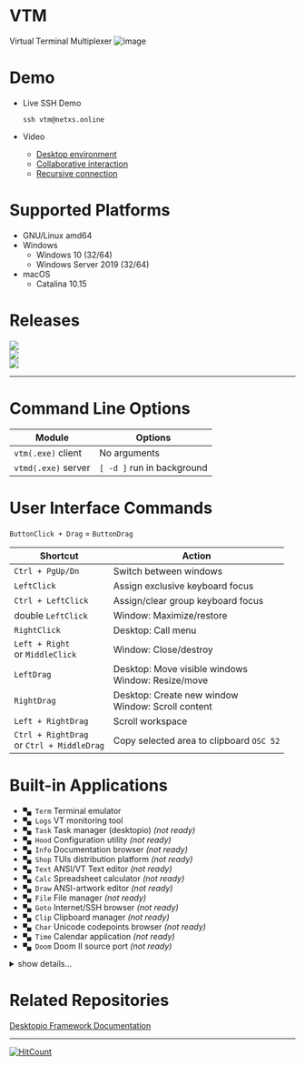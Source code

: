 # VTM

Virtual Terminal Multiplexer
![image](https://dice.netxs.online/cloud/vtm/mde_banner_v1.09.png)

# Demo

- Live SSH Demo

  `ssh vtm@netxs.online`

- Video
  - [Desktop environment](https://youtu.be/fLumnSctakY)
  - [Collaborative interaction](https://youtu.be/0zU4e5Vam8c)
  - [Recursive connection](https://youtu.be/Fm5X75sO62c)

# Supported Platforms

- GNU/Linux amd64
- Windows
  - Windows 10 (32/64)
  - Windows Server 2019 (32/64)
- macOS
  - Catalina 10.15

# Releases

[![](https://dice.netxs.online/cloud/vtm/status/macos)](https://github.com/netxs-group/VTM/releases/download/latest/vtm_macos.tar.gz)  
[![](https://dice.netxs.online/cloud/vtm/status/linux)](https://github.com/netxs-group/VTM/releases/download/latest/vtm_linux_amd64.tar.gz)  
[![](https://dice.netxs.online/cloud/vtm/status/windows)](https://github.com/netxs-group/VTM/releases/download/latest/vtm_windows_64.zip)  

---

# Command Line Options

Module               | Options
---------------------|--------------------------------------
`vtm(.exe)` client   | No arguments
`vtmd(.exe)` server  | `[ -d ]` run in background

# User Interface Commands

`ButtonClick + Drag` = `ButtonDrag`

Shortcut              | Action
----------------------|--------------------------------------
`Ctrl + PgUp/Dn`      | Switch between windows
`LeftClick`           | Assign exclusive keyboard focus
`Ctrl + LeftClick`    | Assign/clear group keyboard focus
double `LeftClick`    | Window: Maximize/restore
`RightClick`          | Desktop: Call menu
`Left + Right`<br>or `MiddleClick` | Window: Close/destroy
`LeftDrag`            | Desktop: Move visible windows<br>Window: Resize/move
`RightDrag`           | Desktop: Create new window<br>Window: Scroll content
`Left + RightDrag`    | Scroll workspace
`Ctrl + RightDrag`<br>or `Ctrl + MiddleDrag` | Copy selected area to clipboard `OSC 52`

# Built-in Applications

- `▀▄ Term` Terminal emulator
- `▀▄ Logs` VT monitoring tool
- `▀▄ Task` Task manager (desktopio) _(not ready)_
- `▀▄ Hood` Configuration utility _(not ready)_
- `▀▄ Info` Documentation browser _(not ready)_
- `▀▄ Shop` TUIs distribution platform _(not ready)_
- `▀▄ Text` ANSI/VT Text editor _(not ready)_
- `▀▄ Calc` Spreadsheet calculator _(not ready)_
- `▀▄ Draw` ANSI-artwork editor _(not ready)_
- `▀▄ File` File manager _(not ready)_
- `▀▄ Goto` Internet/SSH browser _(not ready)_
- `▀▄ Clip` Clipboard manager _(not ready)_
- `▀▄ Char` Unicode codepoints browser _(not ready)_
- `▀▄ Time` Calendar application _(not ready)_
- `▀▄ Doom` Doom Ⅱ source port _(not ready)_

<details><summary>show details...</summary><p>

 - `▀▄ Term`
   - UTF-8 Everywhere
   - Unicode clustering
   - TrueColor/256-color support
   - Auto-wrap mode `DECAWM` (with horizontal scrolling)
   - Focus tracking `DECSET 1004`
   - Bracketed paste mode `DECSET 2004`
   - SGR attributes: overline, double underline, strikethrough, and others
   - Save/restore terminal window title `XTWINOPS 22/23`
   - Mouse tracking `DECSET 1000/1002/1003/1006 SGR` mode
   - Mouse tracking `DECSET 10060 Extended SGR` mode, mouse reporting outside of the terminal viewport (outside + negative arguments) #62
   - Configurable using VT-sequences
   
      Name         | Sequence                         | Description
      -------------|----------------------------------|-------------
      `CCC_SBS`    | `CSI` 24 \[ : n \[ : m \] \] `p` | Set scrollback buffer size, `int32_t`<br>`n` Buffer limit in lines, 0 is unlimited, _default is 20.000_<br>`m` Grow step for unlimited buffer, _default is 0_
      `CCC_RST`    | `CSI`  1           `p`           | Reset all parameters to default
      `CCC_TBS`    | `CSI`  5 \[ : n \] `p`           | Set tabulation length<br>`n` Length in chars, _max = 256, default is 8_
      `CCC_JET`    | `CSI` 11 \[ : n \] `p`           | Set text alignment, _default is Left_<br>`n = 0` default<br>`n = 1` Left<br>`n = 2` Right<br>`n = 3` Center
      `CCC_WRP`    | `CSI` 12 \[ : n \] `p`           | Set text autowrap mode, _default is On_<br>`n = 0` default<br>`n = 1` On<br>`n = 2` Off
      `CCC_RTL`    | `CSI` 13 \[ : n \] `p`           | Set text right-to-left mode, _default is Off_<br>`n = 0` default<br>`n = 1` On<br>`n = 2` Off

 - `▀▄ Logs`
  - Reset by double `RightClick`

 - `▀▄ Hood`
  - ...

 - `▀▄ Info`
  - ...

 - `▀▄ Shop`
  - Just a sketch

 - `▀▄ Text`
  - Just a sketch

 - `▀▄ Calc`
  - Just a sketch

 - `▀▄ Clip`
  - ...

 - `▀▄ Draw`
  - ...

 - `▀▄ Task`
  - ...

 - `▀▄ Char`
  - ...

 - `▀▄ File`
  - ...

 - `▀▄ Time`
  - ...

 - `▀▄ Goto`
  - ...

 - `▀▄ Doom`
  - ...

</p></details>

# Related Repositories

[Desktopio Framework Documentation](https://github.com/netxs-group/Desktopio-Docs)

---

[![HitCount](https://views.whatilearened.today/views/github/netxs-group/VTM.svg)](https://github.com/netxs-group/VTM)